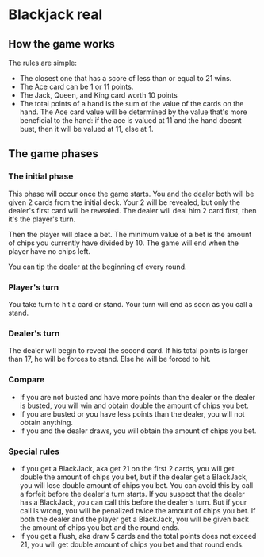 # Blackjack real
## How the game works
The rules are simple: 
- The closest one that has a score of less than or equal to 21 wins. 
- The Ace card can be 1 or 11 points. 
- The Jack, Queen, and King card worth 10 points
- The total points of a hand is the sum of the value of the cards on the hand. The Ace card value will be determined by the value that's more beneficial to the hand: if the ace is valued at 11 and the hand doesnt bust, then it will be valued at 11, else at 1.
## The game phases
### The initial phase
This phase will occur once the game starts. You and the dealer both will be given 2 cards from the initial deck. Your 2 will be revealed, but only the dealer's first card will be revealed. The dealer will deal him 2 card first, then it's the player's turn.

Then the player will place a bet. The minimum value of a bet is the amount of chips you currently have divided by 10. The game will end when the player have no chips left. 

You can tip the dealer at the beginning of every round.
### Player's turn
You take turn to hit a card or stand. Your turn will end as soon as you call a stand.
### Dealer's turn
The dealer will begin to reveal the second card. If his total points is larger than 17, he will be forces to stand. Else he will be forced to hit.
### Compare
- If you are not busted and have more points than the dealer or the dealer is busted, you will win and obtain double the amount of chips you bet. 
- If you are busted or you have less points than the dealer, you will not obtain anything.
- If you and the dealer draws, you will obtain the amount of chips you bet.
### Special rules
- If you get a BlackJack, aka get 21 on the first 2 cards, you will get double the amount of chips you bet, but if the dealer get a BlackJack, you will lose double amount of chips you bet. You can avoid this by call a forfeit before the dealer's turn starts. If you suspect that the dealer has a BlackJack, you can call this before the dealer's turn. But if your call is wrong, you will be penalized twice the amount of chips you bet. If both the dealer and the player get a BlackJack, you will be given back the amount of chips you bet and the round ends. 
- If you get a flush, aka draw 5 cards and the total points does not exceed 21, you will get double amount of chips you bet and that round ends.